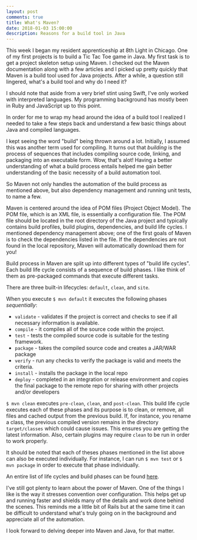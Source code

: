 ```yaml
---
layout: post
comments: true
title: What's Maven?
date: 2018-01-03 15:00:00
description: Reasons for a build tool in Java
---
```

This week I began my resident apprenticeship at 8th Light in Chicago. One of my first projects
is to build a Tic Tac Toe game in Java. My first task is to get a project skeleton setup using Maven.
I checked out the Maven documentation along with a few articles and I picked up pretty
quickly that Maven is a build tool used for Java projects. After a while, a question still lingered,
what's a build tool and why do I need it?

I should note that aside from a very brief stint using Swift, I've only worked with interpreted languages.
My programming background has mostly been in Ruby and JavaScript up to this point.

In order for me to wrap my head around the idea of a build tool I realized I needed to take
a few steps back and understand a few basic things about Java and compiled languages.

I kept seeing the word "build" being thrown around a lot. Initially, I assumed
this was another term used for compiling. It turns out that *building* is the process
of sequences that includes compiling source code, linking, and packaging into an executable form. Wow, that's alot!
Having a better understanding of what a build process entails helped me gain better
understanding of the basic necessity of a build automation tool.

So Maven not only handles the automation of the build process as mentioned above,
but also dependency management and running unit tests, to name a few.

Maven is centered around the idea of POM files (Project Object Model). The POM file, which is an XML file,
is essentially a configuration file. The POM file should be located in the root directory
of the Java project and typically contains build profiles, build plugins, dependencies,
and build life cycles. I mentioned dependency management above; one of the first goals of Maven
is to check the dependencies listed in the file. If the dependencies are not found
in the local repository, Maven will automatically download them for you!

Build process in Maven are split up into different types of "build life cycles".
Each build life cycle consists of a sequence of build phases. I like think of them as
pre-packaged commands that execute different tasks.

There are three built-in lifecycles: `default`, `clean`, and `site`.

When you execute `$ mvn default` it executes the following phases *sequentially*:

* `validate` - validates if the project is correct and checks to see if all necessary information is available.
* `compile` - it compiles all of the source code within the project.
* `test` - tests the compiled source code is suitable for the testing framework.
* `package` - takes the compiled source code and creates a JAR/WAR package
* `verify` - run any checks to verify the package is valid and meets the criteria.
* `install` - installs the package in the local repo
* `deploy` - completed in an integration or release environment and copies the final package to the remote
repo for sharing with other projects and/or developers

`$ mvn clean` executes `pre-clean`, `clean`, and `post-clean`. This build life cycle
executes each of these phases and its purpose is to clean, or remove, all files and cached
output from the previous build. If, for instance, you rename a class, the previous compiled
version remains in the directory `target/classes` which could cause issues. This ensures you are getting the latest
information. Also, certain plugins may require `clean` to be run in order to work properly.

It should be noted that each of theses phases mentioned in the list above can also
be executed individually. For instance, I can run `$ mvn test` or `$ mvn package` in order to execute
that phase individually.

An entire list of life cycles and build phases can be found [here](https://maven.apache.org/guides/introduction/introduction-to-the-lifecycle.html#Lifecycle_Reference).

I've still got plenty to learn about the power of Maven. One of the things I like
is the way it stresses convention over configuration. This helps get up and running faster
and shields many of the details and work done behind the scenes. This reminds me a little
bit of Rails but at the same time it can be difficult to understand what's truly going on
in the background and appreciate all of the automation.

I look forward to delving deeper into Maven and Java, for that matter.
